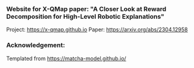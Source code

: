 ### Website for **X-QMap** paper: "A Closer Look at Reward Decomposition for High-Level Robotic Explanations"

Project: https://x-qmap.github.io
Paper: https://arxiv.org/abs/2304.12958


### Acknowledgement:
Templated from https://matcha-model.github.io/
